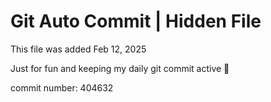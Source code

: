 # Git Auto Commit | Hidden File

This file was added Feb 12, 2025

Just for fun and keeping my daily git commit active 🤪

commit number: 404632
